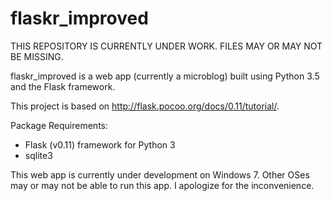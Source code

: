 # flaskr_improved
THIS REPOSITORY IS CURRENTLY UNDER WORK. FILES MAY OR MAY NOT BE MISSING.

flaskr_improved is a web app (currently a microblog) built using Python 3.5 and the Flask framework.

This project is based on http://flask.pocoo.org/docs/0.11/tutorial/.

Package Requirements:
- Flask (v0.11) framework for Python 3
- sqlite3

This web app is currently under development on Windows 7. Other OSes may or may not be able to run this app. I apologize for the inconvenience.
